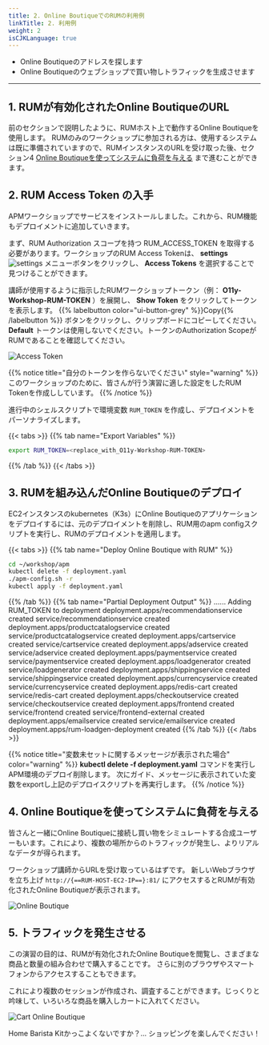 ```yaml
---
title: 2. Online BoutiqueでのRUMの利用例
linkTitle: 2. 利用例
weight: 2
isCJKLanguage: true
---
```


* Online Boutiqueのアドレスを探します
* Online Boutiqueのウェブショップで買い物しトラフィックを生成させます

---

## 1. RUMが有効化されたOnline BoutiqueのURL

前のセクションで説明したように、RUMホスト上で動作するOnline Boutiqueを使用します。
RUMのみのワークショップに参加される方は、使用するシステムは既に準備されていますので、RUMインスタンスのURLを受け取った後、セクション4 [Online Boutiqueを使ってシステムに負荷を与える](./#4-online-boutiqueを使ってシステムに負荷を与える) まで進むことができます。

## 2. RUM Access Token の入手

APMワークショップでサービスをインストールしました。これから、RUM機能もデプロイメントに追加していきます。

まず、RUM Authorization スコープを持つ RUM_ACCESS_TOKEN を取得する必要があります。ワークショップのRUM Access Tokenは、 **settings** ![settings](../images/setting.png) メニューボタンをクリックし、 **Access Tokens** を選択することで見つけることができます。

講師が使用するように指示したRUMワークショップトークン（例： **O11y-Workshop-RUM-TOKEN** ）を展開し、 **Show Token** をクリックしてトークンを表示します。 {{% labelbutton color="ui-button-grey" %}}Copy{{% /labelbutton %}} ボタンをクリックし、クリップボードにコピーしてください。 **Default** トークンは使用しないでください。トークンのAuthorization ScopeがRUMであることを確認してください。

![Access Token](../images/RUM-Access-Token.png)


{{% notice title="自分のトークンを作らないでください" style="warning" %}}
このワークショップのために、皆さんが行う演習に適した設定をしたRUM Tokenを作成ししています。
{{% /notice %}}


進行中のシェルスクリプトで環境変数 `RUM_TOKEN` を作成し、デプロイメントをパーソナライズします。

{{< tabs >}}
{{% tab name="Export Variables" %}}
```bash
export RUM_TOKEN=<replace_with_O11y-Workshop-RUM-TOKEN>
```
{{% /tab %}}
{{< /tabs >}}

## 3. RUMを組み込んだOnline Boutiqueのデプロイ

EC2インスタンスのkubernetes（K3s）にOnline Boutiqueのアプリケーションをデプロイするには、元のデプロイメントを削除し、RUM用のapm configスクリプトを実行し、RUMのデプロイメントを適用します。

{{< tabs >}}
{{% tab name="Deploy Online Boutique with RUM" %}}
```bash
cd ~/workshop/apm
kubectl delete -f deployment.yaml
./apm-config.sh -r
kubectl apply -f deployment.yaml
```
{{% /tab %}}
{{% tab name="Partial Deployment Output"  %}}
......
Adding RUM_TOKEN to deployment
deployment.apps/recommendationservice created
service/recommendationservice created
deployment.apps/productcatalogservice created
service/productcatalogservice created
deployment.apps/cartservice created
service/cartservice created
deployment.apps/adservice created
service/adservice created
deployment.apps/paymentservice created
service/paymentservice created
deployment.apps/loadgenerator created
service/loadgenerator created
deployment.apps/shippingservice created
service/shippingservice created
deployment.apps/currencyservice created
service/currencyservice created
deployment.apps/redis-cart created
service/redis-cart created
deployment.apps/checkoutservice created
service/checkoutservice created
deployment.apps/frontend created
service/frontend created
service/frontend-external created
deployment.apps/emailservice created
service/emailservice created
deployment.apps/rum-loadgen-deployment created
{{% /tab %}}
{{< /tabs >}}

{{% notice title="変数未セットに関するメッセージが表示された場合" color="warning" %}}
**kubectl delete -f deployment.yaml** コマンドを実行しAPM環境のデプロイ削除します。
次にガイド、メッセージに表示されていた変数をexportし上記のデプロイスクリプトを再実行します。
{{% /notice %}}

## 4. Online Boutiqueを使ってシステムに負荷を与える

皆さんと一緒にOnline Boutiqueに接続し買い物をシミュレートする合成ユーザーもいます。これにより、複数の場所からのトラフィックが発生し、よりリアルなデータが得られます。

ワークショップ講師からURLを受け取っているはずです。
新しいWebブラウザを立ち上げ `http://{==RUM-HOST-EC2-IP==}:81/` にアクセスするとRUMが有効化されたOnline Boutiqueが表示されます。

![Online Boutique](../images/online-boutique.png)

## 5. トラフィックを発生させる

この演習の目的は、RUMが有効化されたOnline Boutiqueを閲覧し、さまざまな商品と数量の組み合わせで購入することです。
さらに別のブラウザやスマートフォンからアクセスすることもできます。

これにより複数のセッションが作成され、調査することができます。じっくりと吟味して、いろいろな商品を購入しカートに入れてください。

![Cart Online Boutique](../images/cart.png)

Home Barista Kitかっこよくないですか？...  ショッピングを楽しんでください！
